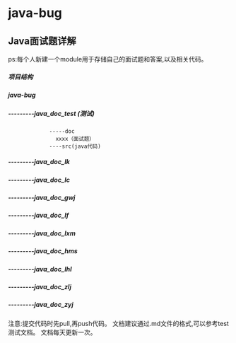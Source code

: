 # java-bug
## Java面试题详解
ps:每个人新建一个module用于存储自己的面试题和答案,以及相关代码。
##### 项目结构
#####    java-bug
#####   ---------java_doc_test (测试)
                 -----doc
                   xxxx（面试题）
                 ----src(java代码)
#####   ---------java_doc_lk
#####   ---------java_doc_lc
#####   ---------java_doc_gwj
#####   ---------java_doc_lf
#####   ---------java_doc_lxm
#####   ---------java_doc_hms
#####   ---------java_doc_lhl
#####   ---------java_doc_zlj
#####   ---------java_doc_zyj

注意:提交代码时先pull,再push代码。
文档建议通过.md文件的格式,可以参考test测试文档。
文档每天更新一次。

